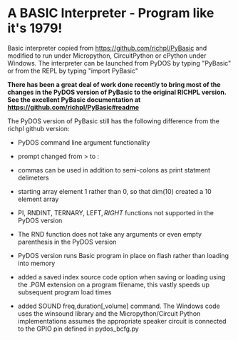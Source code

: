 # A BASIC Interpreter - Program like it's 1979!

Basic interpreter copied from https://github.com/richpl/PyBasic and modified to run under Micropython, CircuitPython or cPython under Windows. The interpreter can be launched from PyDOS by typing "PyBasic" or from the REPL by typing "import PyBasic"

**There has been a great deal of work done recently to bring most of the changes in the PyDOS version of PyBasic to the original RICHPL version. See the excellent PyBasic documentation at https://github.com/richpl/PyBasic#readme**


The PyDOS version of PyBasic still has the following difference from the richpl github version:

* PyDOS command line argument functionality 
* prompt changed from > to :
* commas can be used in addition to semi-colons as print statment delimeters
* starting array element 1 rather than 0, so that dim(10) created a 10 element array
* PI, RNDINT, TERNARY, LEFT$, RIGHT$ functions not supported in the PyDOS version
* The RND function does not take any arguments or even empty parenthesis in the PyDOS version
* PyDOS version runs Basic program in place on flash rather than loading into memory
* added a saved index source code option when saving or loading using the .PGM extension on a program filename, this vastly speeds up subsequent program load times

* added SOUND freq,duration[,volume] command. The Windows code uses the winsound library and the Micropython/Circuit Python implementations
         assumes the appropriate speaker circuit is connected to the GPIO pin defined in pydos_bcfg.py

